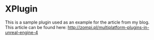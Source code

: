 # XPlugin

This is a sample plugin used as an example for the article from my blog. This article can be found here: http://zompi.pl/multiplatform-plugins-in-unreal-engine-4
